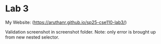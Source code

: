 # Lab 3

My Website: (https://aruthanr.github.io/sp25-cse110-lab3/)

Validation screenshot in screenshot folder. Note: only error is brought up from new nested selector.
